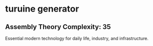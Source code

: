 # turuine generator

## Assembly Theory Complexity: 35
Essential modern technology for daily life, industry, and infrastructure.
